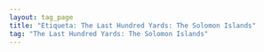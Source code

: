 ```yaml
---
layout: tag_page
title: "Etiqueta: The Last Hundred Yards: The Solomon Islands"
tag: "The Last Hundred Yards: The Solomon Islands"
---
```

